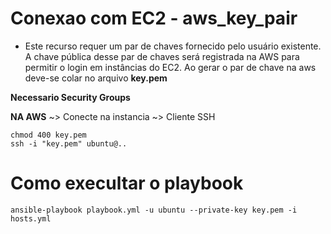 # Conexao com EC2 - aws_key_pair
- Este recurso requer um par de chaves fornecido pelo usuário existente. A chave pública desse par de chaves será registrada na AWS para permitir o login em instâncias do EC2. Ao gerar o par de chave na aws deve-se colar no arquivo **key.pem**

**Necessario Security Groups**

**NA AWS**
~> Conecte na instancia ~> Cliente SSH
```
chmod 400 key.pem
ssh -i "key.pem" ubuntu@..
```

# Como execultar o playbook 
```
ansible-playbook playbook.yml -u ubuntu --private-key key.pem -i hosts.yml
```